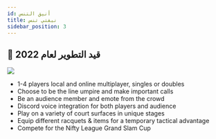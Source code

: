 ```yaml
---
id: أنيق التنس
title: نيفتي تنس
sidebar_position: 3
---
```


## 🚧 قيد التطوير لعام 2022

![](/img/NiftyTennis.jpeg)

- 1-4 players local and online multiplayer, singles or doubles
- Choose to be the line umpire and make important calls
- Be an audience member and emote from the crowd
- Discord voice integration for both players and audience
- Play on a variety of court surfaces in unique stages
- Equip different racquets & items for a temporary tactical advantage
- Compete for the Nifty League Grand Slam Cup
